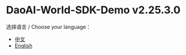 # DaoAI-World-SDK-Demo v2.25.3.0

选择语言 / Choose your language：

- [中文](README.zh.md)
- [English](README.en.md)
